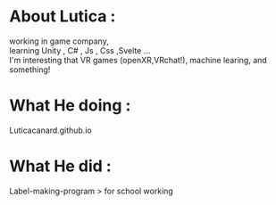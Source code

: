 # About Lutica :   
  working in game company,    
  learning Unity , C# , Js , Css ,Svelte ...    
  I'm interesting that VR games (openXR,VRchat!), machine learing, and something!    
      
# What He doing :
  Luticacanard.github.io     
      
# What He did :    
  Label-making-program > for school working    
  
<!---
LuticaCANARD/LuticaCANARD is a ✨ special ✨ repository because its `README.md` (this file) appears on your GitHub profile.
You can click the Preview link to take a look at your changes.
--->
